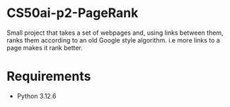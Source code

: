 # CS50ai-p2-PageRank
Small project that takes a set of webpages and, using links between them, ranks them according to an old Google style algorithm. i.e more links to a page makes it rank better.

# Requirements
- Python 3.12.6
